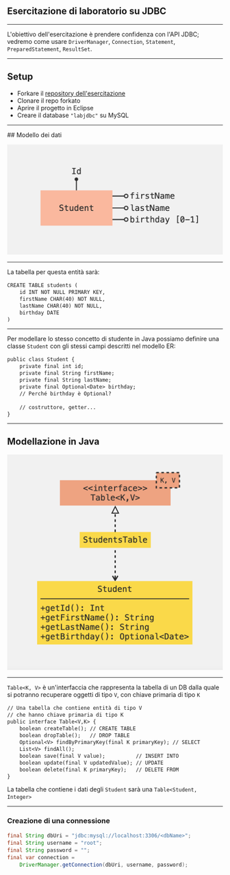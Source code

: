 ## Esercitazione di laboratorio su JDBC

---

L'obiettivo dell'esercitazione è prendere confidenza con l'API JDBC; vedremo come usare 
`DriverManager`, `Connection`, `Statement`, `PreparedStatement`, `ResultSet`.

---

## Setup
- Forkare il [repository dell'esercitazione](https://github.com/giacomocavalieri/labDB)
- Clonare il repo forkato
- Aprire il progetto in Eclipse
- Creare il database `"labjdbc"` su MySQL

---

## Modello dei dati

![schema ER](./images/ER.png) <!-- .element: class="fit" height="400" -->

---

La tabella per questa entità sarà:
```sql[1,2|1-3|1-4|]
CREATE TABLE students (
    id INT NOT NULL PRIMARY KEY,
    firstName CHAR(40) NOT NULL,
    lastName CHAR(40) NOT NULL,
    birthday DATE
)
```

---

Per modellare lo stesso concetto di studente in Java possiamo definire una classe `Student`
con gli stessi campi descritti nel modello ER:
```java[1,2|1-3|1-4|1-6|]
public class Student {
    private final int id;
    private final String firstName;
    private final String lastName;
    private final Optional<Date> birthday;
    // Perché birthday è Optional?
    
    // costruttore, getter...
}
```

---

## Modellazione in Java

![schema UML](./images/UML.png) <!-- .element: class="fit" height="400" -->

---

`Table<K, V>` è un'interfaccia che rappresenta la tabella di un DB dalla quale 
si potranno recuperare oggetti di tipo `V`, con chiave primaria di tipo `K`

```java[1-3|1-4|1-5|1-6|1-7|1-8|1-9|]
// Una tabella che contiene entità di tipo V
// che hanno chiave primaria di tipo K
public interface Table<V,K> {
    boolean createTable(); // CREATE TABLE
    boolean dropTable();   // DROP TABLE
    Optional<V> findByPrimaryKey(final K primaryKey); // SELECT
    List<V> findAll();
    boolean save(final V value);          // INSERT INTO
    boolean update(final V updatedValue); // UPDATE
    boolean delete(final K primaryKey);   // DELETE FROM
}
```

La tabella che contiene i dati degli `Student` sarà una `Table<Student, Integer>`

---

### Creazione di una connessione

```java
final String dbUri = "jdbc:mysql://localhost:3306/<dbName>";
final String username = "root";
final String password = "";
final var connection =
    DriverManager.getConnection(dbUri, username, password);
```
